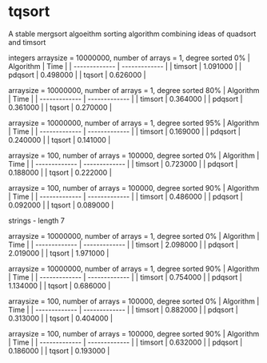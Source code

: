 # tqsort
A stable mergsort algoeithm
sorting algorithm combining ideas of quadsort and timsort

integers
arraysize = 10000000, number of arrays = 1, degree sorted 0%
| Algorithm  | Time |
| ------------- | ------------- |
| timsort  | 1.091000  |
| pdqsort  | 0.498000  |
| tqsort  | 0.626000  |

arraysize = 10000000, number of arrays = 1, degree sorted 80%
| Algorithm  | Time |
| ------------- | ------------- |
| timsort  | 0.364000  |
| pdqsort  | 0.361000 |
| tqsort  | 0.270000 |


arraysize = 10000000, number of arrays = 1, degree sorted 95%
| Algorithm  | Time |
| ------------- | ------------- |
| timsort  | 0.169000  |
| pdqsort  | 0.240000 |
| tqsort  | 0.141000 |


arraysize = 100, number of arrays = 100000, degree sorted 0%
| Algorithm  | Time |
| ------------- | ------------- |
| timsort  | 0.723000  |
| pdqsort  | 0.188000 |
| tqsort  | 0.222000 |


arraysize = 100, number of arrays = 100000, degree sorted 90% 
| Algorithm  | Time |
| ------------- | ------------- |
| timsort  |  0.486000  |
| pdqsort  | 0.092000 |
| tqsort  | 0.089000 |


strings - length 7

arraysize = 10000000, number of arrays = 1, degree sorted 0%
| Algorithm  | Time |
| ------------- | ------------- |
| timsort  |  2.098000 |
| pdqsort  | 2.019000 |
| tqsort  | 1.971000 |


arraysize = 10000000, number of arrays = 1, degree sorted 90%
| Algorithm  | Time |
| ------------- | ------------- |
| timsort  |  0.754000 |
| pdqsort  | 1.134000 |
| tqsort  | 0.686000 |


arraysize = 100, number of arrays = 100000, degree sorted 0%
| Algorithm  | Time |
| ------------- | ------------- |
| timsort  |  0.882000 |
| pdqsort  | 0.313000 |
| tqsort  | 0.404000 |


arraysize = 100, number of arrays = 100000, degree sorted 90%
| Algorithm  | Time |
| ------------- | ------------- |
| timsort  |  0.632000 |
| pdqsort  | 0.186000 |
| tqsort  | 0.193000 |
